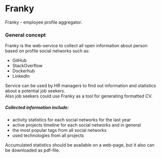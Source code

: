 # Franky
Franky - employee profile aggregator.

### General concept
Franky is the web-service to collect all open information about person 
based on profile social networks such as:
* GitHub
* StackOverflow
* Dockerhub
* LinkedIn

Service can be used by HR managers to find out information and 
statistics about a potential job seekers.  
Also job seekers could use Franky as a tool for generating formatted CV.
 
##### Collected information include:
* activity statistics for each social networks for the last year
* active projects timeline for each social networks and in general
* the most popular tags from all social networks
* used technologies from all projects

Accumulated statistics should be available on a web-page, but it also 
can be downloaded as pdf-file.


